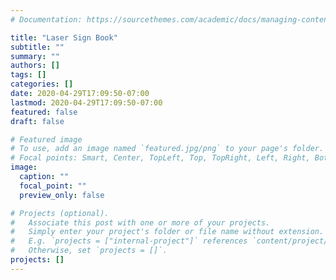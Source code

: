 ```yaml
---
# Documentation: https://sourcethemes.com/academic/docs/managing-content/

title: "Laser Sign Book"
subtitle: ""
summary: ""
authors: []
tags: []
categories: []
date: 2020-04-29T17:09:50-07:00
lastmod: 2020-04-29T17:09:50-07:00
featured: false
draft: false

# Featured image
# To use, add an image named `featured.jpg/png` to your page's folder.
# Focal points: Smart, Center, TopLeft, Top, TopRight, Left, Right, BottomLeft, Bottom, BottomRight.
image:
  caption: ""
  focal_point: ""
  preview_only: false

# Projects (optional).
#   Associate this post with one or more of your projects.
#   Simply enter your project's folder or file name without extension.
#   E.g. `projects = ["internal-project"]` references `content/project/deep-learning/index.md`.
#   Otherwise, set `projects = []`.
projects: []
---
```

